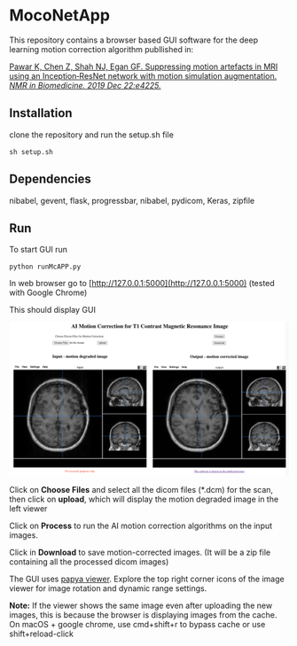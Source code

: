# MocoNetApp

This repository contains a browser based GUI software for the deep learning motion correction algorithm publlished in:

[Pawar K, Chen Z, Shah NJ, Egan GF. Suppressing motion artefacts in MRI using an Inception‐ResNet network with motion simulation augmentation. *NMR in Biomedicine. 2019 Dec 22:e4225.*](https://doi.org/10.1002/nbm.4225)

## Installation
clone the repository and run the setup.sh file
````
sh setup.sh
````

## Dependencies
nibabel, gevent, flask, progressbar, nibabel, pydicom, Keras, zipfile

## Run
To start GUI run
````
python runMcAPP.py
````
In web browser go to [http://127.0.0.1:5000](http://127.0.0.1:5000) (tested with Google Chrome)


This should display GUI

![GuiScreenshot](./static/ScreenShot.png)

Click on **Choose Files** and select all the dicom files (*.dcm) for the scan, then click on **upload**, which will display the motion degraded image in the left viewer

Click on **Process** to run the AI motion correction algorithms on the input images.

Click in **Download** to save motion-corrected images. (It will be a zip file containing all the processed dicom images)

The GUI uses [papya viewer](https://github.com/rii-mango/Papaya).
Explore the top right corner icons of the image viewer for image rotation and dynamic range settings. 

**Note:** If the viewer shows the same image even after uploading the new images, this is because the browser is displaying images from the cache. On macOS + google chrome, use cmd+shift+r to bypass cache or use shift+reload-click 
